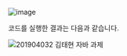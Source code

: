 ![image](https://github.com/user-attachments/assets/0949c5d9-bbea-4cb3-96e0-a1ff579c9368)

코드를 실행한 결과는 다음과 같습니다.

![201904032 김태현 자바 과제](https://github.com/user-attachments/assets/0761ef96-237b-463c-b30e-f2025bf2673e)

